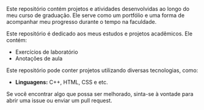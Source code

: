 Este repositório contém projetos e atividades desenvolvidas ao longo do meu curso de graduação. Ele serve como um portfólio e uma forma de acompanhar meu progresso durante o tempo na faculdade.

Este repositório é dedicado aos meus estudos e projetos acadêmicos. Ele contém:

- Exercícios de laboratório
- Anotações de aula
 
Este repositório pode conter projetos utilizando diversas tecnologias, como:

- **Linguagens:** C++, HTML, CSS e etc.
  
Se você encontrar algo que possa ser melhorado, sinta-se à vontade para abrir uma issue ou enviar um pull request.
